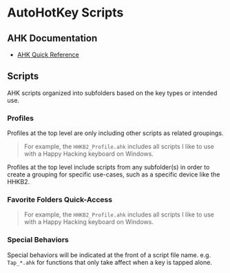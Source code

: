 # AutoHotKey Scripts

## AHK Documentation

- [AHK Quick Reference](https://www.autohotkey.com/docs/AutoHotkey.htm)

## Scripts

AHK scripts organized into subfolders based on the key types or intended use.

### Profiles

Profiles at the top level are only including other scripts as related groupings.  

> For example, the `HHKB2_Profile.ahk` includes all scripts I like to use with a Happy Hacking keyboard on Windows.

Profiles at the top level include scripts from any subfolder(s) in order to create a grouping for specific use-cases, such as a specific device like the HHKB2.

### Favorite Folders Quick-Access

> For example, the `HHKB2_Profile.ahk` includes all scripts I like to use with a Happy Hacking keyboard on Windows.

### Special Behaviors

Special behaviors will be indicated at the front of a script file name. e.g. `Tap_*.ahk` for functions that only take affect when a key is tapped alone.


